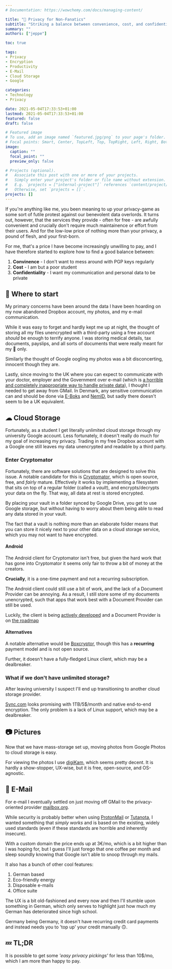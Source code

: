 ```yaml
---
# Documentation: https://wowchemy.com/docs/managing-content/

title: "🔏 Privacy for Non-Fanatics"
subtitle: "Striking a balance between convenience, cost, and confidentiality"
summary: ""
authors: ["jeppe"]

toc: true

tags:
- Privacy
- Encryption
- Productivity
- E-Mail
- Cloud Storage
- Google

categories:
- Technology
- Privacy

date: 2021-05-04T17:33:53+01:00
lastmod: 2021-05-04T17:33:53+01:00
featured: false
draft: false

# Featured image
# To use, add an image named `featured.jpg/png` to your page's folder.
# Focal points: Smart, Center, TopLeft, Top, TopRight, Left, Right, BottomLeft, Bottom, BottomRight.
image:
  caption: ""
  focal_point: ""
  preview_only: false

# Projects (optional).
#   Associate this post with one or more of your projects.
#   Simply enter your project's folder or file name without extension.
#   E.g. `projects = ["internal-project"]` references `content/project/deep-learning/index.md`.
#   Otherwise, set `projects = []`.
projects: []
---
```


If you're anything like me, you been meaning to up your privacy-game as some sort of futile
protest against our benevolent data overlords.
It turns out, however, that the services they provide - often for free - are awfully convenient
and crucially don't require much maintainence or effort from their users.
And for the low-low price of nothing more than your privacy, a pound of flesh, and your first-born.

For me, that's a price I have become increasingly unwilling to pay, and I have therefore
started to explore how to find a good balance between:

1. __Convinence__ - I don't want to mess around with PGP keys regularly
2. __Cost__ - I am but a poor student
3. __Confidentiality__ - I want my communication and personal data to be private

## 🤔 Where to start

My primary concerns have been around the data I have been hoarding on my now
abandoned Dropbox account, my photos, and my e-mail communication.

While it was easy to forget and hardly kept me up at night, the thought of storing
all my files unencrypted with a third-party using a free account _should_ be enough to
terrify anyone. I was storing medical details, tax documents, payslips, and all sorts of documents
that were really meant for my 👀 only.

Similarly the thought of Google oogling my photos was a bit disconcerting, innocent though they are.

Lastly, since moving to the UK where you can expect to communicate with your doctor,
employer and the Government over e-mail (which is [a horrible and completely inappropriate way to handle private data](https://security.stackexchange.com/questions/30087/good-simple-list-of-reasons-that-email-is-inherently-insecure)),
I thought I needed to get away from GMail.
In Denmark, any sensitive communication can and should be done via [E-Boks](https://www.e-boks.com/danmark/en/) and [NemID](https://en.wikipedia.org/wiki/NemID),
but sadly there doesn't seem to be a UK equivalent.

## ☁ Cloud Storage

Fortunately, as a student I get literally unlimited cloud storage through my
university Google account. Less fortunately, it doesn't really do much for my goal of
increasing my privacy. Trading in my free Dropbox account with a Google one still
leaves my data unencrypted and readable by a third party.

### Enter Cryptomator

Fortunately, there are software solutions that are designed to solve this issue.
A notable candidate for this is [Cryptomator](https://cryptomator.org/), which
is open source, free, and _fairly_ mature. Effectively it works by implementing a
filesystem that sits on top of a regular folder (called a _vault_), and encrypts/decrypts
your data on the fly. That way, all data at rest is stored encrypted.

By placing your vault in a folder synced by Google Drive, you get to use Google storage,
but without having to worry about them being able to read any data stored in your vault.

The fact that a vault is nothing more than an elaborate folder means that you can store
it nicely next to your other data on a cloud storage service, which you may not want
to have encrypted.

#### Android

The Android client for Cryptomator isn't free, but given the hard work that has gone
into Cryptomator it seems only fair to throw a bit of money at the creators.

__Crucially__, it is a one-time payment and not a recurring subscription.

The Android client could still use a bit of work, and the lack of a Document Provider
can be annoying. As a result, I still store some of my documents unencrypted, such that
apps that work best with a Document Provider can still be used.

Luckily, the client is being [actively developed](https://github.com/cryptomator/android)
and a Document Provider is on [the roadmap](https://cryptomator.org/blog/2021/04/08/roadmap/)

#### Alternatives

A notable alternative would be [Boxcryptor](https://www.boxcryptor.com/en/),
though this has a __recurring__ payment model and is not open source.

Further, it doesn't have a fully-fledged Linux client, which may be a dealbreaker.

### What if we don't have unlimited storage?

After leaving university I suspect I'll end up transitioning to another cloud storage provider.

[Sync.com](https://www.sync.com/pricing/) looks promising with 1TB/5$/month and native end-to-end encryption.
The only problem is a lack of Linux support, which may be a dealbreaker.

## 📷 Pictures

Now that we have mass-storage set up, moving photos from Google Photos to cloud storage
is easy.

For viewing the photos I use [digiKam](https://www.digikam.org/), which seems pretty decent.
It is hardly a show-stopper, UX-wise, but it is free, open-source, and OS-agnostic.

## 📧 E-Mail

For e-mail I eventually settled on just moving off GMail to the privacy-oriented provider [mailbox.org](https://mailbox.org/en/).

While security is probably better when using [ProtonMail](https://protonmail.com/) or [Tutanota](https://tutanota.com/),
I wanted something that _simply works_ and is based on the existing, widely used standards (even if these standards are horrible and inherently insecure).

With a custom domain the price ends up at 3€/mo, which is a bit higher than I was hoping for,
but I guess I'll just forego that one coffee per month and sleep soundly knowing that Google isn't
able to snoop through my mails.

It also has a bunch of other cool features:

1. German based
2. Eco-friendly energy
3. Disposable e-mails
4. Office suite

The UX is a bit old-fashioned and every now and then I'll stumble upon something in German,
which only serves to highlight just how much my German has deteriorated since high school.

Germany being Germany, it doesn't have recurring credit card payments and instead
needs you to 'top up' your credit manually 🙃.

## 💤 TL;DR

It is possible to get some _'easy privacy pickings'_ for less than 10$/mo,
which I am more than happy to pay.
